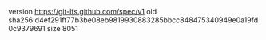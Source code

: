 version https://git-lfs.github.com/spec/v1
oid sha256:d4ef291ff77b3be08eb9819930883285bbcc848475340949e0a19fd0c9379691
size 8051
